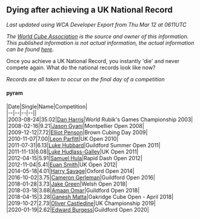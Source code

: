 ## Dying after achieving a UK National Record 

*Last updated using WCA Developer Export from Thu Mar 12 at 0611UTC*

*The [World Cube Association](https://www.worldcubeassociation.org) is the source and owner of this information. This published information is not actual information, the actual information can be found [here](https://www.worldcubeassociation.org/results).*

Once you achieve a UK National Record, you instantly 'die' and never compete again. What do the national records look like now?

*Records are all taken to occur on the final day of a competition*

#### pyram

|Date|Single|Name|Competition|  
|--|--|--|--||  
|2003-08-24|35.02|[Dan Harris](https://www.worldcubeassociation.org/persons/2003HARR01)|World Rubik's Games Championship 2003|  
|2008-02-16|9.21|[Jason Gyani](https://www.worldcubeassociation.org/persons/2008GYAN01)|Montpellier Open 2008|  
|2009-12-12|7.72|[Elliot Penson](https://www.worldcubeassociation.org/persons/2009PENS01)|Brown Cubing Day 2009|  
|2010-11-07|7.00|[Leon Parfitt](https://www.worldcubeassociation.org/persons/2010PARF01)|UK Open 2010|  
|2011-07-31|6.13|[Luke Hubbard](https://www.worldcubeassociation.org/persons/2011HUBB01)|Guildford Summer Open 2011|  
|2011-11-13|6.08|[Luke Hudlass-Galley](https://www.worldcubeassociation.org/persons/2010HUDL01)|UK Open 2011|  
|2012-04-15|5.91|[Samuel Hula](https://www.worldcubeassociation.org/persons/2011HULA01)|Rapid Dash Open 2012|  
|2012-11-04|5.41|[Euan Smith](https://www.worldcubeassociation.org/persons/2011SMIT04)|UK Open 2012|  
|2014-05-18|4.01|[Harry Savage](https://www.worldcubeassociation.org/persons/2013SAVA01)|Oxford Open 2014|  
|2016-10-02|3.75|[Cameron Gerleman](https://www.worldcubeassociation.org/persons/2015GERL01)|Guildford Open 2016|  
|2018-01-28|3.73|[Jake Green](https://www.worldcubeassociation.org/persons/2017GREE07)|Welsh Open 2018|  
|2018-03-18|3.68|[Amaan Omar](https://www.worldcubeassociation.org/persons/2016OMAR01)|Guildford Open 2018|  
|2018-04-15|3.28|[Ganesh Matta](https://www.worldcubeassociation.org/persons/2015MATT06)|Oakridge Cube Open - April 2018|  
|2019-10-27|2.73|[Oliver Castledine](https://www.worldcubeassociation.org/persons/2018CAST08)|UK Championship 2019|  
|2020-01-19|2.62|[Edward Burgess](https://www.worldcubeassociation.org/persons/2018BURG03)|Guildford Open 2020|  
